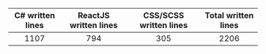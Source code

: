 
| C# written lines | ReactJS written lines | CSS/SCSS written lines | Total written lines | 
| :---: | :---: | :---: | :---: | 
| 1107 | 794 | 305 | 2206|